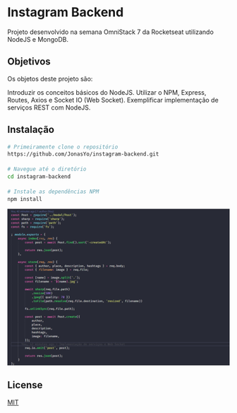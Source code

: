 # Instagram Backend

Projeto desenvolvido na semana OmniStack 7 da Rocketseat utilizando NodeJS e MongoDB.

## Objetivos

Os objetos deste projeto são:

Introduzir os conceitos básicos do NodeJS.
Utilizar o NPM, Express, Routes, Axios e Socket IO (Web Socket).
Exemplificar implementação de serviços REST com NodeJS.


## Instalação

```bash
# Primeiramente clone o repositório 
https://github.com/JonasYo/instagram-backend.git

# Navegue até o diretório
cd instagram-backend

# Instale as dependências NPM
npm install
```

![Image01](other_files/screenshot_service.PNG) 


## License
[MIT](https://choosealicense.com/licenses/mit/)
